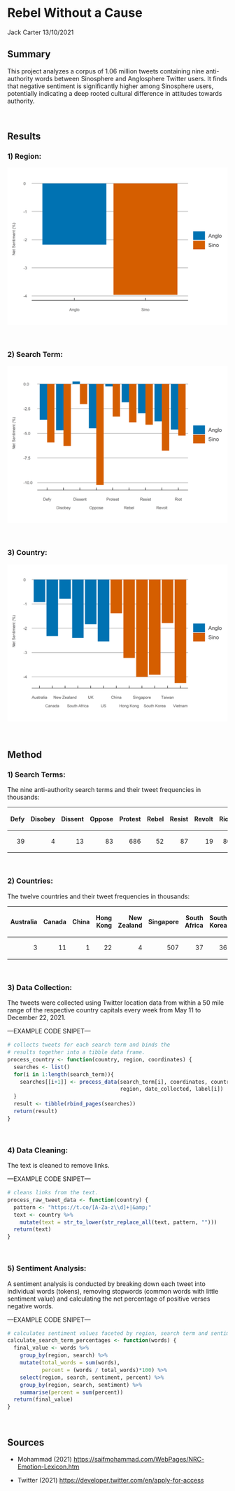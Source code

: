 Rebel Without a Cause
================
Jack Carter
13/10/2021

## **Summary**

This project analyzes a corpus of 1.06 million tweets containing nine
anti-authority words between Sinosphere and Anglosphere Twitter users.
It finds that negative sentiment is significantly higher among
Sinosphere users, potentially indicating a deep rooted cultural
difference in attitudes towards authority.

 

## Results

### **1) Region:**

![](Rebel-Without-a-Cause_files/figure-gfm/unnamed-chunk-1-1.png)<!-- -->

<br/>

### **2) Search Term:**

![](Rebel-Without-a-Cause_files/figure-gfm/unnamed-chunk-2-1.png)<!-- -->

<br/>

### **3) Country:**

![](Rebel-Without-a-Cause_files/figure-gfm/unnamed-chunk-3-1.png)<!-- -->

 

## **Method**

### **1) Search Terms:**

The nine anti-authority search terms and their tweet frequencies in
thousands:

<table>

<thead>

<tr>

<th style="text-align:right;">

Defy

</th>

<th style="text-align:right;">

Disobey

</th>

<th style="text-align:right;">

Dissent

</th>

<th style="text-align:right;">

Oppose

</th>

<th style="text-align:right;">

Protest

</th>

<th style="text-align:right;">

Rebel

</th>

<th style="text-align:right;">

Resist

</th>

<th style="text-align:right;">

Revolt

</th>

<th style="text-align:right;">

Riot

</th>

</tr>

</thead>

<tbody>

<tr>

<td style="text-align:right;">

39

</td>

<td style="text-align:right;">

4

</td>

<td style="text-align:right;">

13

</td>

<td style="text-align:right;">

83

</td>

<td style="text-align:right;">

686

</td>

<td style="text-align:right;">

52

</td>

<td style="text-align:right;">

87

</td>

<td style="text-align:right;">

19

</td>

<td style="text-align:right;">

80

</td>

</tr>

</tbody>

</table>

 

### **2) Countries:**

The twelve countries and their tweet frequencies in thousands:

<table>

<thead>

<tr>

<th style="text-align:right;">

Australia

</th>

<th style="text-align:right;">

Canada

</th>

<th style="text-align:right;">

China

</th>

<th style="text-align:right;">

Hong Kong

</th>

<th style="text-align:right;">

New Zealand

</th>

<th style="text-align:right;">

Singapore

</th>

<th style="text-align:right;">

South Africa

</th>

<th style="text-align:right;">

South Korea

</th>

<th style="text-align:right;">

Taiwan

</th>

<th style="text-align:right;">

UK

</th>

<th style="text-align:right;">

US

</th>

<th style="text-align:right;">

Vietnam

</th>

</tr>

</thead>

<tbody>

<tr>

<td style="text-align:right;">

3

</td>

<td style="text-align:right;">

11

</td>

<td style="text-align:right;">

1

</td>

<td style="text-align:right;">

22

</td>

<td style="text-align:right;">

4

</td>

<td style="text-align:right;">

507

</td>

<td style="text-align:right;">

37

</td>

<td style="text-align:right;">

36

</td>

<td style="text-align:right;">

1

</td>

<td style="text-align:right;">

231

</td>

<td style="text-align:right;">

210

</td>

<td style="text-align:right;">

1

</td>

</tr>

</tbody>

</table>

 

### **3) Data Collection:**

The tweets were collected using Twitter location data from within a 50
mile range of the respective country capitals every week from May 11 to
December 22, 2021.

—EXAMPLE CODE SNIPET—

``` r
# collects tweets for each search term and binds the 
# results together into a tibble data frame. 
process_country <- function(country, region, coordinates) {
  searches <- list() 
  for(i in 1:length(search_term)){
    searches[[i+1]] <- process_data(search_term[i], coordinates, country, 
                                    region, date_collected, label[i])
  }
  result <- tibble(rbind_pages(searches))
  return(result)
} 
```

 

### **4) Data Cleaning:**

The text is cleaned to remove links.

—EXAMPLE CODE SNIPET—

``` r
# cleans links from the text. 
process_raw_tweet_data <- function(country) {
  pattern <- "https://t.co/[A-Za-z\\d]+|&amp;"
  text <- country %>%
    mutate(text = str_to_lower(str_replace_all(text, pattern, "")))
  return(text)
}
```

 

### **5) Sentiment Analysis:**

A sentiment analysis is conducted by breaking down each tweet into
individual words (tokens), removing stopwords (common words with little
sentiment value) and calculating the net percentage of positive verses
negative words.

—EXAMPLE CODE SNIPET—

``` r
# calculates sentiment values faceted by region, search term and sentiment type. 
calculate_search_term_percentages <- function(words) {
  final_value <- words %>%
    group_by(region, search) %>%
    mutate(total_words = sum(words),
           percent = (words / total_words)*100) %>%
    select(region, search, sentiment, percent) %>%
    group_by(region, search, sentiment) %>%
    summarise(percent = sum(percent))
  return(final_value)
}
```

 

## **Sources**

  - Mohammad (2021)
    <https://saifmohammad.com/WebPages/NRC-Emotion-Lexicon.htm>

  - Twitter (2021) <https://developer.twitter.com/en/apply-for-access>
